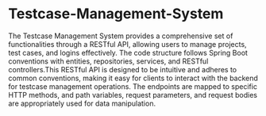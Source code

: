 # Testcase-Management-System
 The Testcase Management System provides a comprehensive set of functionalities through a RESTful API, allowing users to manage projects, test cases, and logins effectively. The code structure follows Spring Boot conventions with entities, repositories, services, and RESTful controllers.This RESTful API is designed to be intuitive and adheres to common conventions, making it easy for clients to interact with the backend for testcase management operations. The endpoints are mapped to specific HTTP methods, and path variables, request parameters, and request bodies are appropriately used for data manipulation.
